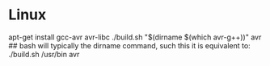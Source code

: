 # Linux

apt-get install gcc-avr avr-libc
./build.sh "$(dirname $(which avr-g++))" avr    ## bash will typically the dirname command, such this it is equivalent to:  ./build.sh /usr/bin avr
